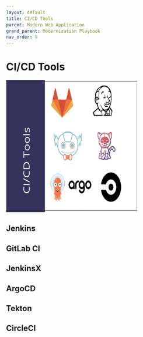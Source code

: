 ```yaml
---
layout: default
title: CI/CD Tools
parent: Modern Web Application
grand_parent: Modernization Playbook 
nav_order: 9
---
```


# CI/CD Tools

<img src="assets/images/ci-cd.png" width="360" height="360"/>

## Jenkins

## GitLab CI

## JenkinsX

## ArgoCD

## Tekton

## CircleCI

